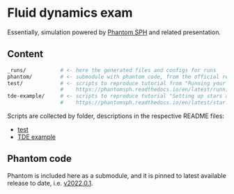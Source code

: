 # Fluid dynamics exam

Essentially, simulation powered by
[Phantom SPH](https://phantomsph.bitbucket.io/) and related presentation.

## Content

```sh
_runs/           # <- here the generated files and configs for runs
phantom/         # <- submodule with phantom code, from the official repo 'danieljprice/phantom'
test/            # <- scripts to reproduce tutorial from "Running your first calculation"
                 #    https://phantomsph.readthedocs.io/en/latest/running-first-calculation.html
tde-example/     # <- scripts to reproduce tutorial "Setting up stars and tidal disruption events"
                 #    https://phantomsph.readthedocs.io/en/latest/star.html
```

Scripts are collected by folder, descriptions in the respective README files:

- [test](./test)
- [TDE example](./tde-example)

## Phantom code

Phantom is included here as a submodule, and it is pinned to latest available
release to date, i.e.
[v2022.0.1](https://github.com/danieljprice/phantom/releases/tag/v2022.0.1).
